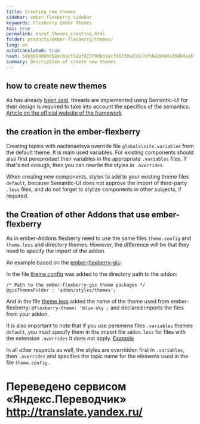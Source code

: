 ```yaml
--- 
title: Creating new themes 
sidebar: ember-flexberry_sidebar 
keywords: Flexberry Ember Themes 
toc: true 
permalink: en/ef_themes_creating.html 
folder: products/ember-flexberry/themes/ 
lang: en 
autotranslated: true 
hash: 50bb984080db2ec0acf52afd2379d6b1ecfb6330a815c7dfde294d4a36904aab 
summary: Description of create new themes 
--- 
```


## how to create new themes 

As has already [been said](ef_themes_structure.html), threads are implemented using Semantic-UI for their design is required to take into account the specifics of the semantics. 
[Article on the official website of the framework](https://semantic-ui.com/usage/theming.html) 

## the creation in the ember-flexberry 

Creating topics with nachinaetsya override file `globals\site.variables` from the default theme. It is main used variables. 
For existing components should also first pereprodaet their variables in the appropriate `.variables` files. If that's not enough, then you can rewrite the styles in `.overrides`. 

When creating new components, styles to add to your existing theme files `default`, because Semantic-UI does not approve the import of third-party `.less` files, and do not forget to stylize components in other subjects, if required. 

## the Creation of other Addons that use ember-flexberry 

As in ember-Addons flexberry need to use the same files `theme.config` and `theme.less` and directory themes. 
However, the difference will be that they need to specify the import of the addon. 

An example based on the [ember-flexberry-gis](https://github.com/Flexberry/ember-flexberry-gis): 

In the file [theme.config](https://github.com/Flexberry/ember-flexberry-gis/blob/develop/theme.config) was added to the directory path to the addon: 

```
/* Path to the ember-flexberry-gis theme packages */
@gisThemesFolder : 'addon/styles/themes';
``` 

And in the file [theme.less](https://github.com/Flexberry/ember-flexberry-gis/blob/develop/addon/styles/theme.less) added the name of the theme used from ember-flexberry: 
`@flexberry-theme: 'blue-sky ;` and declared imports the files from your addon. 

It is also important to note that if you use peremene files `.variables` themes `default`, you must specify them in the import file `addon.less` for files with the extension `.overrides` it does not apply. [Example](https://github.com/Flexberry/ember-flexberry-gis/blob/develop/addon/styles/addon.less) 

In all other respects as well, the styles are overridden first in `.variables`, then `.overrides` and specifies the topic name for the elements used in the file `theme.config` . 



 # Переведено сервисом «Яндекс.Переводчик» http://translate.yandex.ru/